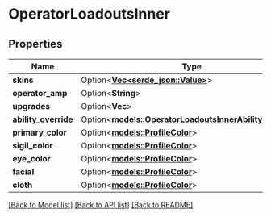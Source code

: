 # OperatorLoadoutsInner

## Properties

Name | Type | Description | Notes
------------ | ------------- | ------------- | -------------
**skins** | Option<[**Vec<serde_json::Value>**](serde_json::Value.md)> |  | [optional]
**operator_amp** | Option<**String**> |  | [optional]
**upgrades** | Option<**Vec<String>**> |  | [optional]
**ability_override** | Option<[**models::OperatorLoadoutsInnerAbilityOverride**](operatorLoadouts_inner_abilityOverride.md)> |  | [optional]
**primary_color** | Option<[**models::ProfileColor**](profileColor.md)> |  | [optional]
**sigil_color** | Option<[**models::ProfileColor**](profileColor.md)> |  | [optional]
**eye_color** | Option<[**models::ProfileColor**](profileColor.md)> |  | [optional]
**facial** | Option<[**models::ProfileColor**](profileColor.md)> |  | [optional]
**cloth** | Option<[**models::ProfileColor**](profileColor.md)> |  | [optional]

[[Back to Model list]](../README.md#documentation-for-models) [[Back to API list]](../README.md#documentation-for-api-endpoints) [[Back to README]](../README.md)


